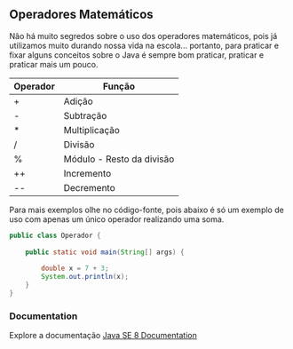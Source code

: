 ## Operadores Matemáticos

Não há muito segredos sobre o uso dos operadores matemáticos, pois já utilizamos muito durando nossa vida na escola... portanto, para praticar e fixar alguns conceitos sobre o Java é sempre bom praticar, praticar e praticar mais um pouco.

Operador|Função|
--------|------|
+|Adição|
-|Subtração|
*|Multiplicação|
/|Divisão|
%|Módulo - Resto da divisão|
++|Incremento|
--|Decremento|

Para mais exemplos olhe no código-fonte, pois abaixo é só um exemplo de uso com apenas um único operador realizando uma soma.

```java
public class Operador {
	
	public static void main(String[] args) {
		
		double x = 7 + 3;
		System.out.println(x);
	}
}
```

### Documentation
Explore a documentação [Java SE 8 Documentation](https://docs.oracle.com/javase/8/docs/)